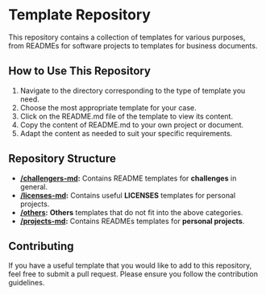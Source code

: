# Template Repository

This repository contains a collection of templates for various purposes, from READMEs for software projects to templates for business documents.

## How to Use This Repository

1. Navigate to the directory corresponding to the type of template you need.
2. Choose the most appropriate template for your case.
3. Click on the README.md file of the template to view its content.
4. Copy the content of README.md to your own project or document.
5. Adapt the content as needed to suit your specific requirements.

## Repository Structure

- **[/challengers-md](https://github.com/vsantos1711/useful-things/tree/main/challengers-md):** Contains README templates for **challenges** in general.
- **[/licenses-md](https://github.com/vsantos1711/useful-things/tree/main/licenses-md):** Contains useful **LICENSES** templates for personal projects.
- **[/others](https://github.com/vsantos1711/useful-things/tree/main/others-md):** **Others** templates that do not fit into the above categories.
- **[/projects-md](https://github.com/vsantos1711/useful-things/tree/main/projects-md):** Contains READMEs templates for **personal projects**.

## Contributing

If you have a useful template that you would like to add to this repository, feel free to submit a pull request. Please ensure you follow the contribution guidelines.
